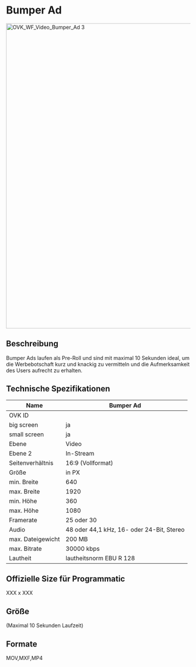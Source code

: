 # Bumper Ad
<img width="1250" height="833" alt="OVK_WF_Video_Bumper_Ad 3" src="https://github.com/user-attachments/assets/8c14918c-b398-4b44-875f-d022a5442adf" />



## Beschreibung
Bumper Ads laufen als Pre-Roll und sind mit maximal 10 Sekunden ideal, um die Werbebotschaft kurz und knackig zu vermitteln und die Aufmerksamkeit des Users aufrecht zu erhalten.


## Technische Spezifikationen

| Name            | Bumper Ad      |
|-----------------|----------------|
| OVK ID          |                |
| big screen      | ja             |
| small screen    | ja             |
| Ebene           | Video          |
| Ebene 2         | In-Stream      |
| Seitenverhältnis| 16:9 (Vollformat)          |
| Größe           | in PX          |
| min. Breite     | 640            |
| max. Breite     | 1920           |
| min. Höhe       | 360            |
| max. Höhe       | 1080           |
| Framerate       | 25 oder 30     |
| Audio           | 48 oder 44,1 kHz, 16- oder 24-Bit, Stereo |
| max. Dateigewicht| 200 MB        |
| max. Bitrate    | 30000 kbps     |
| Lautheit        | lautheitsnorm EBU R 128 |

## Offizielle Size für Programmatic
XXX x XXX

## Größe
(Maximal 10 Sekunden Laufzeit)

## Formate
MOV,MXF,MP4

